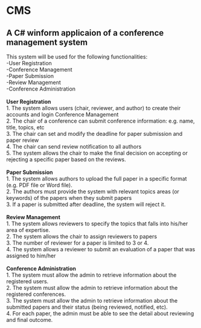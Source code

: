 # CMS
## A C# winform applicaion of a conference management system

This system will be used for the following functionalities: 
<br/>-User Registration 
<br/>-Conference Management 
<br/>-Paper Submission 
<br/>-Review Management 
<br/>-Conference Administration
<br/><br/><b>User Registration</b> 
<br/>1. The system allows users (chair, reviewer, and author) to create their accounts and login
Conference Management 
<br/>2. The chair of a conference can submit conference information: e.g. name, title, topics, etc 
<br/>3. The chair can set and modify the deadline for paper submission and paper review 
<br/>4. The chair can send review notification to all authors 
<br/>5. The system allows the chair to make the final decision on accepting or rejecting a specific paper based on the reviews.
<br/><br/><b>Paper Submission</b>
<br/>1. The system allows authors to upload the full paper in a specific format (e.g. PDF file or Word file).
<br/>2. The authors must provide the system with relevant topics areas (or keywords) of the papers when they submit papers
<br/>3. If a paper is submitted after deadline, the system will reject it.
<br/><br/><b>Review Management</b>
<br/>1. The system allows reviewers to specify the topics that falls into his/her area of expertise.
<br/>2. The system allows the chair to assign reviewers to papers 
<br/>3. The number of reviewer for a paper is limited to 3 or 4. 
<br/>4. The system allows a reviewer to submit an evaluation of a paper that was assigned to him/her
<br/><br/><b>Conference Administration</b>
<br/>1. The system must allow the admin to retrieve information about the registered users. 
<br/>2. The system must allow the admin to retrieve information about the registered conferences. 
<br/>3. The system must allow the admin to retrieve information about the submitted papers and their status (being reviewed, notified, etc).
<br/>4. For each paper, the admin must be able to see the detail about reviewing and final outcome.